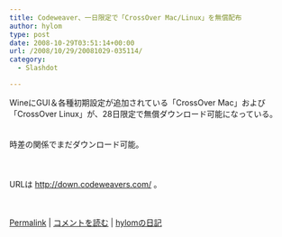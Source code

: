 ```yaml
---
title: Codeweaver、一日限定で「CrossOver Mac/Linux」を無償配布
author: hylom
type: post
date: 2008-10-29T03:51:14+00:00
url: /2008/10/29/20081029-035114/
category:
  - Slashdot

---
```

WineにGUI＆各種初期設定が追加されている「CrossOver Mac」および「CrossOver Linux」が、28日限定で無償ダウンロード可能になっている。  
</br>   
時差の関係でまだダウンロード可能。</br>  
</br>   
URLは http://down.codeweavers.com/ 。</br>  
</br> 

   [Permalink][1] |    [コメントを読む][2] |    [hylomの日記][3] 

</br>

 [1]: http://slashdot.jp/~hylom/journal/456743
 [2]: http://slashdot.jp/~hylom/journal/456743#acomments
 [3]: http://slashdot.jp/~hylom/journal/
